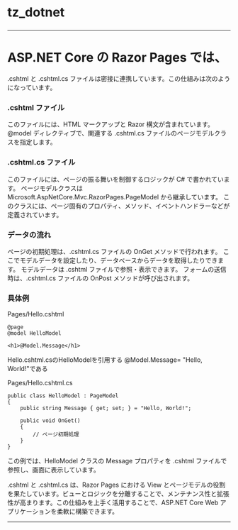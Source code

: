 # tz_dotnet
### 

---

# ASP.NET Core の Razor Pages では、
.cshtml と .cshtml.cs ファイルは密接に連携しています。この仕組みは次のようになっています。

### .cshtml ファイル

このファイルには、HTML マークアップと Razor 構文が含まれています。
@model ディレクティブで、関連する .cshtml.cs ファイルのページモデルクラスを指定します。


### .cshtml.cs ファイル

このファイルには、ページの振る舞いを制御するロジックが C# で書かれています。
ページモデルクラスは Microsoft.AspNetCore.Mvc.RazorPages.PageModel から継承しています。
このクラスには、ページ固有のプロパティ、メソッド、イベントハンドラーなどが定義されています。


### データの流れ

ページの初期処理は、.cshtml.cs ファイルの OnGet メソッドで行われます。
ここでモデルデータを設定したり、データベースからデータを取得したりできます。
モデルデータは .cshtml ファイルで参照・表示できます。
フォームの送信時は、.cshtml.cs ファイルの OnPost メソッドが呼び出されます。


### 具体例

Pages/Hello.cshtml
```
@page
@model HelloModel

<h1>@Model.Message</h1>
```
Hello.cshtml.csのHelloModelを引用する
@Model.Message= "Hello, World!"である

Pages/Hello.cshtml.cs
```
public class HelloModel : PageModel
{
    public string Message { get; set; } = "Hello, World!";
    
    public void OnGet()
    {
        // ページ初期処理
    }
}
```

この例では、HelloModel クラスの Message プロパティを .cshtml ファイルで参照し、画面に表示しています。

.cshtml と .cshtml.cs は、Razor Pages における View とページモデルの役割を果たしています。ビューとロジックを分離することで、メンテナンス性と拡張性が高まります。この仕組みを上手く活用することで、ASP.NET Core Web アプリケーションを柔軟に構築できます。


---
